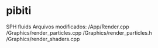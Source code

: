 # pibiti
SPH fluids
Arquivos modificados:
/App/Render.cpp 
/Graphics/render_particles.cpp 
/Graphics/render_particles.h 
/Graphics/render_shaders.cpp 
